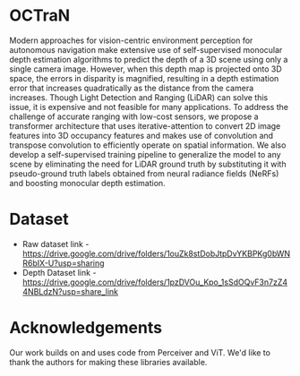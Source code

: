 # OCTraN

Modern approaches for vision-centric environment perception for autonomous navigation make extensive use of self-supervised monocular depth estimation algorithms to predict the depth of a 3D scene using only a single camera image. However, when this depth map is projected onto 3D space, the errors in disparity is magnified,  resulting in a depth estimation error that increases quadratically as the distance from the camera increases. Though Light Detection and Ranging (LiDAR) can solve this issue, it is expensive and not feasible for many applications. To address the challenge of accurate ranging with low-cost sensors, we propose a transformer architecture that uses iterative-attention to convert 2D image features into 3D occupancy features and makes use of convolution and transpose convolution to efficiently operate on spatial information. We also develop a self-supervised training pipeline to generalize the model to any scene by eliminating the need for LiDAR ground truth by substituting it with pseudo-ground truth labels obtained from neural radiance fields (NeRFs) and boosting monocular depth estimation.


# Dataset

 - Raw dataset link - https://drive.google.com/drive/folders/1ouZk8stDobJtpDvYKBPKg0bWNR6bIX-U?usp=sharing
 - Depth Dataset link - https://drive.google.com/drive/folders/1pzDVOu_Kpo_1sSdOQvF3n7zZ44NBLdzN?usp=share_link

# Acknowledgements
Our work builds on and uses code from <a src="https://github.com/lucidrains/perceiver-pytorch/">Perceiver</a> and <a src="https://github.com/lucidrains/vit-pytorch/">ViT</a>. We'd like to thank the authors for making these libraries available.
